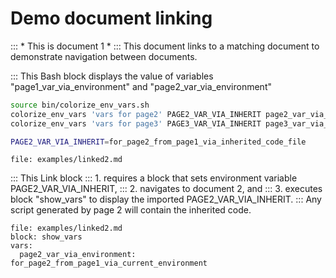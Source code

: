 # Demo document linking

::: * This is document 1 *
::: This document links to a matching document to demonstrate navigation between documents.

::: This Bash block displays the value of variables "page1_var_via_environment" and "page2_var_via_environment"

```bash :show_vars
source bin/colorize_env_vars.sh
colorize_env_vars 'vars for page2' PAGE2_VAR_VIA_INHERIT page2_var_via_environment
colorize_env_vars 'vars for page3' PAGE3_VAR_VIA_INHERIT page3_var_via_environment
```

```bash :(vars2)
PAGE2_VAR_VIA_INHERIT=for_page2_from_page1_via_inherited_code_file
```

```link :(linked2)
file: examples/linked2.md
```

::: This Link block
::: 1. requires a block that sets environment variable PAGE2_VAR_VIA_INHERIT,
::: 2. navigates to document 2, and
::: 3. executes block "show_vars" to display the imported PAGE2_VAR_VIA_INHERIT.
::: Any script generated by page 2 will contain the inherited code.

```link :linked2_import_vars +(vars2)
file: examples/linked2.md
block: show_vars
vars:
  page2_var_via_environment: for_page2_from_page1_via_current_environment
```
